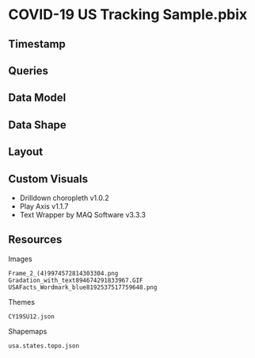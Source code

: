 # COVID-19 US Tracking Sample.pbix

## Timestamp

## Queries

## Data Model

## Data Shape

## Layout

## Custom Visuals
* Drilldown choropleth v1.0.2
* Play Axis v1.1.7
* Text Wrapper by MAQ Software v3.3.3

## Resources 

Images
```
Frame_2_(4)9974572814303304.png
Gradation_with_text894674291833967.GIF
USAFacts_Wordmark_blue8192537517759648.png
```
Themes
```
CY19SU12.json
```
Shapemaps
```
usa.states.topo.json
```